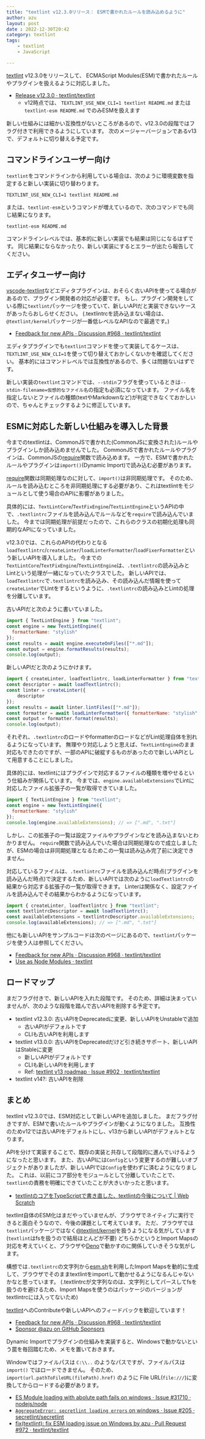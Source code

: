 ```yaml
---
title: "textlint v12.3.0リリース： ESMで書かれたルールを読み込めるように"
author: azu
layout: post
date : 2022-12-30T20:42
category: textlint
tags:
    - textlint
    - JavaScript

---
```


[textlint](https://github.com/textlint/textlint) v12.3.0をリリースして、
ECMAScript Modules(ESM)で書かれたルールやプラグインを扱えるように対応しました。

- [Release v12.3.0 · textlint/textlint](https://github.com/textlint/textlint/releases/tag/v12.3.0)
  - v12時点では、 `TEXTLINT_USE_NEW_CLI=1 textlint README.md` または
    `textlint-esm README.md` でのみESMを扱えます

新しい仕組みには細かい互換性がないところがあるので、v12.3.0の段階ではフラグ付きで利用できるようにしています。
次のメージャーバージョンであるv13で、デフォルトに切り替える予定です。

## コマンドラインユーザー向け

`textlint`をコマンドラインから利用している場合は、次のように環境変数を指定すると新しい実装に切り替わります。

```
TEXTLINT_USE_NEW_CLI=1 textlint README.md
```

または、`textlint-esm`というコマンドが増えているので、次のコマンドでも同じ結果になります。

```
textlint-esm README.md
```

コマンドラインレベルでは、基本的に新しい実装でも結果は同じになるはずです。
同じ結果にならなかったり、新しい実装にするとエラーが出たら報告してください。

## エディタユーザー向け

[vscode-textlint](https://github.com/taichi/vscode-textlint)などエディタプラグインは、おそらく古いAPIを使ってる場合があるので、プラグイン開発者の対応が必要です。
もし、プラグイン開発をしている際に`textlint`パッケージを使っていて、新しいAPIだと実装できないケースがあったらおしらせください。
(.textlintrcを読み込まない場合は、`@textlint/kernel`パッケージが一番低レベルなAPIなので最適です。)

- [Feedback for new APIs · Discussion #968 · textlint/textlint](https://github.com/textlint/textlint/discussions/968)

エディタプラグインでも`textlint`コマンドを使って実装してるケースは、`TEXTLINT_USE_NEW_CLI=1`を使って切り替えておかしくないかを確認してください。
基本的にはコマンドレベルでは互換性があるので、多くは問題ないはずです。

新しい実装の`textlint`コマンドでは、`--stdin`フラグを使っているときは`--stdin-filename=仮想的なファイル名`の指定も必須になっています。
ファイル名を指定しないとファイルの種類(textやMarkdownなど)が判定できなくておかしいので、ちゃんとチェックするように修正しています。

## ESMに対応した新しい仕組みを導入した背景

今までのtextlintは、CommonJSで書かれた(CommonJSに変換された)ルールやプラグインしか読み込めませんでした。
CommonJSで書かれたルールやプラグインは、CommonJSの[require](https://nodejs.org/api/modules.html#requireid)関数で読み込めます。
一方で、ESMで書かれたルールやプラグインは`import()`(Dynamic Import)で読み込む必要があります。

[require](https://nodejs.org/api/modules.html#requireid)関数は同期処理なのに対して、`import()`は非同期処理です。
そのため、ルールを読み込むところを非同期処理にする必要があり、これはtextlintをモジュールとして使う場合のAPIに影響がありました。

具体的には、`TextLintCore`/`TextFixEngine`/`TextLintEngine`というAPIの中で、`.textlintrc`ファイルを読み込んでルールなどを`require`で読み込んでいました。
今までは同期処理が前提だったので、これらのクラスの初期化処理も同期的なAPIになっていました。

v12.3.0では、これらのAPIの代わりとなる`loadTextlintrc`/`createLinter`/`loadLinterFormatter`/`loadFixerFormatter`という新しいAPIを導入しました。
今までの`TextLintCore`/`TextFixEngine`/`TextLintEngine`は、`.textlintrc`の読み込みとLintという処理が一緒になっていたクラスでした。
新しいAPIでは、`loadTextlintrc`で`.textlintrc`を読み込み、その読み込んだ情報を使って`createLinter`でLintをするというように、`.textlintrc`の読み込みとLintの処理を分離しています。

古いAPIだと次のように書いていました。

```js
import { TextLintEngine } from "textlint";
const engine = new TextLintEngine({
  formatterName: "stylish"
});
const results = await engine.executeOnFiles(["*.md"]);
const output = engine.formatResults(results);
console.log(output);
```

新しいAPIだと次のようにかけます。

```js
import { createLinter, loadTextlintrc, loadLinterFormatter } from "textlint";
const descriptor = await loadTextlintrc();
const linter = createLinter({
    descriptor
});
const results = await linter.lintFiles(["*.md"]);
const formatter = await loadLinterFormatter({ formatterName: "stylish" })
const output = formatter.format(results);
console.log(output);
```

それぞれ、`.textlintrc`のロードやformatterのロードなどがLint処理自体を別れるようになっています。
無理やり対応しようと思えば、`TextLintEngine`のまま対応もできたのですが、一部のAPIに破綻するものがあったので新しいAPIとして用意することにしました。

具体的には、textlintにはプラグインで対応するファイルの種類を増やせるという仕組みが関係しています。
今までは、`engine.availableExtensions`でLintに対応したファイル拡張子の一覧が取得できていました。

```js
import { TextLintEngine } from "textlint";
const engine = new TextLintEngine({
  formatterName: "stylish"
});
console.log(engine.availableExtensions); // => [".md", ".txt"]
```

しかし、この拡張子の一覧は設定ファイルやプラグインなどを読み込まないとわかりません。
`require`関数で読み込んでいた場合は同期処理なので成立しましたが、ESMの場合は非同期処理となるためこの一覧は読み込み完了前に決定できません。

対応しているファイルは、`.textlintrc`ファイルを読み込んだ時点(プラグインを読み込んだ時点)で決定するため、新しいAPIでは次のように`loadTextlintrc`の結果から対応する拡張子の一覧が取得できます。
Linterは関係なく、設定ファイルを読み込んでその結果からわかるようになっています。

```js
import { createLinter, loadTextlintrc } from "textlint";
const textlintrcDescriptor = await loadTextlintrc();
const availableExtensions = textlintrcDescriptor.availableExtensions;
console.log(availableExtensions); // => [".md", ".txt"]
```

他にも新しいAPIをサンプルコードは次のページにあるので、`textlint`パッケージを使う人は参照してください。

- [Feedback for new APIs · Discussion #968 · textlint/textlint](https://github.com/textlint/textlint/discussions/968)
- [Use as Node Modules · textlint](https://textlint.github.io/docs/use-as-modules.html#new-apis)

## ロードマップ

まだフラグ付きで、新しいAPIを入れた段階です。
そのため、詳細は決まっていませんが、次のような段階を踏んで古いAPIを削除する予定です。

- textlint v12.3.0: 古いAPIをDeprecatedに変更、新しいAPIをUnstableで追加
  - 古いAPIがデフォルトです
  - CLIも古いAPIを利用します
- textlint v13.0.0: 古いAPIをDeprecatedだけど引き続きサポート、新しいAPIはStableに変更
  - 新しいAPIがデフォルトです
  - CLIも新しいAPIを利用します
  - Ref: [textlint v13 roadmap · Issue #902 · textlint/textlint](https://github.com/textlint/textlint/issues/902)
- textlint v14?: 古いAPIを削除

## まとめ

textlint v12.3.0では、ESM対応として新しいAPIを追加しました。
まだフラグ付きですが、ESMで書いたルールやプラグインが動くようになりました。
互換性のためv12では古いAPIをデフォルトにし、v13から新しいAPIがデフォルトとなります。

APIを分けて実装することで、既存の実装と共存して段階的に進んでいけるようになったと思います。
また、古いAPIには`Config`という変更するのが難しいオブジェクトがありましたが、新しいAPIでは`Config`を使わずに済むようになりました。
これは、以前にコア部分をモジュールとして分離していたことで、`textlint`の責務を明確にできていたことが大きいかったと思います。

- [textlintのコアをTypeScriptで書き直した、textlintの今後について | Web Scratch](https://efcl.info/2017/11/06/textlint-core-refactoring/)

textlint自体のESM化はまだやっていませんが、ブラウザでネイティブに実行できると面白そうなので、今後の課題として考えています。
ただ、ブラウザでは`textlint`パッケージではなく[@textlint/kernel](https://github.com/textlint/textlint/tree/master/packages/%40textlint/kernel)を扱うようになる気がしています(`textlint`はfsを扱うので結局ほとんどが不要)
どちらかというとImport Mapsの対応を考えていくと、ブラウザや[Deno](https://zenn.dev/kn1cht/articles/deno-textlint)で動かすのに関係していきそうな気がします。

構想では`.textlintrc`の文字列から[esm.sh](https://esm.sh/)を利用したImport Mapsを動的に生成して、ブラウザでそのままtextlintをimportして動かせるようになるんじゃないかなと思っています。
(.textlintrcが文字列なのは、文字列としてパースしてfsを扱うのを避けるため、Import Mapsを使うのはパッケージのバージョンがtextlintrcには入ってないため)

[textlint](https://github.com/textlint/textlint)へのContributeや新しいAPIへのフィードバックを歓迎しています！

- [Feedback for new APIs · Discussion #968 · textlint/textlint](https://github.com/textlint/textlint/discussions/968)
- [Sponsor @azu on GitHub Sponsors](https://github.com/sponsors/azu)

Dynamic Importでプラグインの仕組みを実装すると、Windowsで動かないという罠を毎回踏むため、メモを置いておきます。

Windowではファイルパスは `C:\\..` のようなパスですが、ファイルパスは `import()` ではロードできません。
そのため、`import(url.pathToFileURL(filePath).href)` のように File URL(`file:///`)に変換してからロードする必要があります。

- [ES Module loading with abolute path fails on windows · Issue #31710 · nodejs/node](https://github.com/nodejs/node/issues/31710)
- [`AggregateError: secretlint loading errors` on windows · Issue #205 · secretlint/secretlint](https://github.com/secretlint/secretlint/issues/205)
- [fix(textlint): fix ESM loading issue on Windows by azu · Pull Request #972 · textlint/textlint](https://github.com/textlint/textlint/pull/972)